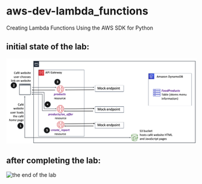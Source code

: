 # aws-dev-lambda_functions

Creating Lambda Functions Using the AWS SDK for Python

## initial state of the lab:

![initial state of the lab](./start-arch1.png)  

## after completing the lab:

![the end of the lab](./start-arch2.png)